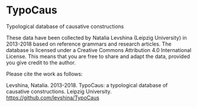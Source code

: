 # TypoCaus
Typological database of causative constructions

These data have been collected by Natalia Levshina (Leipzig University) in 2013-2018 based on reference grammars and research articles. The database is licensed under a Creative Commons Attribution 4.0 International License. This means that you are free to share and adapt the data, provided you give credit to the author. 

Please cite the work as follows:

Levshina, Natalia. 2013-2018. TypoCaus: a typological database of causative constructions. Leipzig University. https://github.com/levshina/TypoCaus


